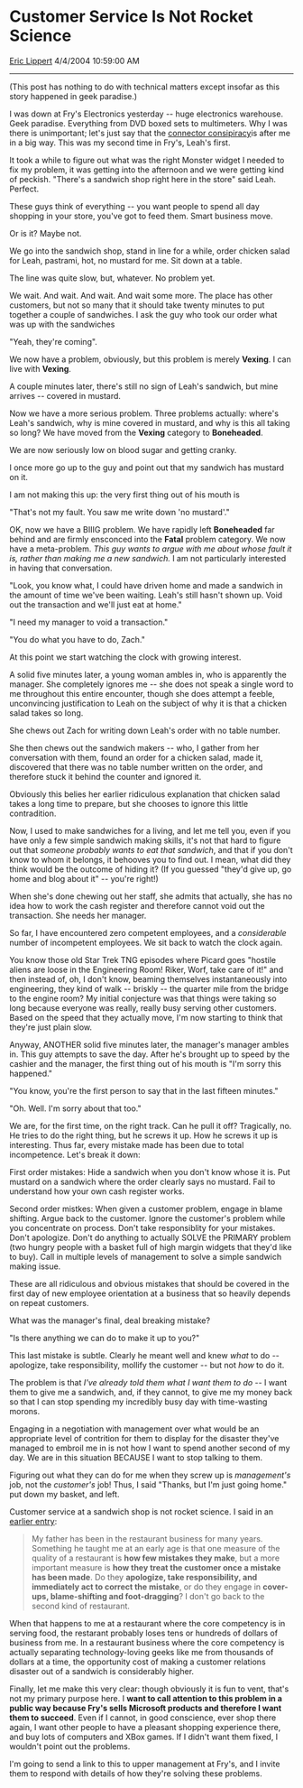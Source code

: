 # Customer Service Is Not Rocket Science

[Eric Lippert](https://social.msdn.microsoft.com/profile/Eric%20Lippert) 4/4/2004 10:59:00 AM

-----

(This post has nothing to do with technical matters except insofar as this story happened in geek paradise.)

I was down at Fry's Electronics yesterday -- huge electronics warehouse. Geek paradise. Everything from DVD boxed sets to multimeters. Why I was there is unimportant; let's just say that the [connector consipiracy](http://info.astrian.net/jargon/terms/c/connector_conspiracy.html)is after me in a big way. This was my second time in Fry's, Leah's first.

It took a while to figure out what was the right Monster widget I needed to fix my problem, it was getting into the afternoon and we were getting kind of peckish. "There's a sandwich shop right here in the store" said Leah. Perfect.

These guys think of everything -- you want people to spend all day shopping in your store, you've got to feed them. Smart business move.

Or is it? Maybe not.

We go into the sandwich shop, stand in line for a while, order chicken salad for Leah, pastrami, hot, no mustard for me. Sit down at a table.

The line was quite slow, but, whatever. No problem yet.

We wait. And wait. And wait. And wait some more. The place has other customers, but not so many that it should take twenty minutes to put together a couple of sandwiches. I ask the guy who took our order what was up with the sandwiches

"Yeah, they're coming".

We now have a problem, obviously, but this problem is merely **Vexing**. I can live with **Vexing**.

A couple minutes later, there's still no sign of Leah's sandwich, but mine arrives -- covered in mustard.

Now we have a more serious problem. Three problems actually: where's Leah's sandwich, why is mine covered in mustard, and why is this all taking so long? We have moved from the **Vexing** category to **Boneheaded**.

We are now seriously low on blood sugar and getting cranky.

I once more go up to the guy and point out that my sandwich has mustard on it.

I am not making this up: the very first thing out of his mouth is

"That's not my fault. You saw me write down 'no mustard'."

OK, now we have a BIIIG problem. We have rapidly left **Boneheaded** far behind and are firmly ensconced into the **Fatal** problem category. We now have a meta-problem. *This guy wants to argue with me about whose fault it is, rather than making me a new sandwich.* I am not particularly interested in having that conversation.

"Look, you know what, I could have driven home and made a sandwich in the amount of time we've been waiting. Leah's still hasn't shown up. Void out the transaction and we'll just eat at home."

"I need my manager to void a transaction."

"You do what you have to do, Zach."

At this point we start watching the clock with growing interest.

A solid five minutes later, a young woman ambles in, who is apparently the manager. She completely ignores me -- she does not speak a single word to me throughout this entire encounter, though she does attempt a feeble, unconvincing justification to Leah on the subject of why it is that a chicken salad takes so long.

She chews out Zach for writing down Leah's order with no table number.

She then chews out the sandwich makers -- who, I gather from her conversation with them, found an order for a chicken salad, made it, discovered that there was no table number written on the order, and therefore stuck it behind the counter and ignored it.

Obviously this belies her earlier ridiculous explanation that chicken salad takes a long time to prepare, but she chooses to ignore this little contradition.

Now, I used to make sandwiches for a living, and let me tell you, even if you have only a few simple sandwich making skills, it's not that hard to figure out that *someone probably wants to eat that sandwich*, and that if you don't know to whom it belongs, it behooves you to find out. I mean, what did they think would be the outcome of hiding it? (If you guessed "they'd give up, go home and blog about it" -- you're right\!)

When she's done chewing out her staff, she admits that actually, she has no idea how to work the cash register and therefore cannot void out the transaction. She needs her manager.

So far, I have encountered zero competent employees, and a *considerable* number of incompetent employees. We sit back to watch the clock again.

You know those old Star Trek TNG episodes where Picard goes "hostile aliens are loose in the Engineering Room\! Riker, Worf, take care of it\!" and then instead of, oh, I don't know, beaming themselves instantaneously into engineering, they kind of walk -- briskly -- the quarter mile from the bridge to the engine room? My initial conjecture was that things were taking so long because everyone was really, really busy serving other customers. Based on the speed that they actually move, I'm now starting to think that they're just plain slow.

Anyway, ANOTHER solid five minutes later, the manager's manager ambles in. This guy attempts to save the day. After he's brought up to speed by the cashier and the manager, the first thing out of his mouth is "I'm sorry this happened."

"You know, you're the first person to say that in the last fifteen minutes."

"Oh. Well. I'm sorry about that too."

We are, for the first time, on the right track. Can he pull it off? Tragically, no. He tries to do the right thing, but he screws it up. How he screws it up is interesting. Thus far, every mistake made has been due to total incompetence. Let's break it down:

First order mistakes: Hide a sandwich when you don't know whose it is. Put mustard on a sandwich where the order clearly says no mustard. Fail to understand how your own cash register works.

Second order mistkes: When given a customer problem, engage in blame shifting. Argue back to the customer. Ignore the customer's problem while you concentrate on process. Don't take responsiblity for your mistakes. Don't apologize. Don't do anything to actually SOLVE the PRIMARY problem (two hungry people with a basket full of high margin widgets that they'd like to buy). Call in multiple levels of management to solve a simple sandwich making issue.

These are all ridiculous and obvious mistakes that should be covered in the first day of new employee orientation at a business that so heavily depends on repeat customers.

What was the manager's final, deal breaking mistake?

"Is there anything we can do to make it up to you?"

This last mistake is subtle. Clearly he meant well and knew *what* to do -- apologize, take responsibility, mollify the customer -- but not *how* to do it.

The problem is that *I've already told them what I want them to do* -- I want them to give me a sandwich, and, if they cannot, to give me my money back so that I can stop spending my incredibly busy day with time-wasting morons.

Engaging in a negotiation with management over what would be an appropriate level of contrition for them to display for the disaster they've managed to embroil me in is not how I want to spend another second of my day. We are in this situation BECAUSE I want to stop talking to them.

Figuring out what they can do for me when they screw up is *management's* job, not the *customer's* job\! Thus, I said "Thanks, but I'm just going home." put down my basket, and left.

Customer service at a sandwich shop is not rocket science. I said in an [earlier entry](http://weblogs.asp.net/ericlippert/archive/2003/09/23/53076.aspx):

> My father has been in the restaurant business for many years. Something he taught me at an early age is that one measure of the quality of a restaurant is **how few mistakes they make**, but a more important measure is **how they treat the customer once a mistake has been made**. Do they **apologize, take responsibility, and immediately act to correct the mistake**, or do they engage in **cover-ups, blame-shifting and foot-dragging**? I don't go back to the second kind of restaurant.

When that happens to me at a restaurant where the core competency is in serving food, the restarant probably loses tens or hundreds of dollars of business from me. In a restaurant business where the core competency is actually separating technology-loving geeks like me from thousands of dollars at a time, the opportunity cost of making a customer relations disaster out of a sandwich is considerably higher.

Finally, let me make this very clear: though obviously it is fun to vent, that's not my primary purpose here. I **want to call attention to this problem in a public way because Fry's sells Microsoft products and therefore I want them to succeed**. Even if I cannot, in good conscience, ever shop there again, I want other people to have a pleasant shopping experience there, and buy lots of computers and XBox games. If I didn't want them fixed, I wouldn't point out the problems.

I'm going to send a link to this to upper management at Fry's, and I invite them to respond with details of how they're solving these problems.

